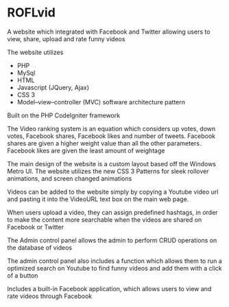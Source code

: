 ROFLvid
=======


<p>A website which integrated with Facebook and Twitter allowing users to view, share, upload and rate funny videos</p>

<p>The website utilizes</p>
  <ul>
    <li>PHP</li>
    <li>MySql</li>
    <li>HTML</li>
    <li>Javascript (JQuery, Ajax)</li>
    <li>CSS 3</li>
    <li>Model–view–controller (MVC) software architecture pattern</li>
  </ul>

<p>Built on the PHP CodeIgniter framework</p> 

<p>The Video ranking system is an equation which considers up votes, down votes, Facebook shares, Facebook likes and number of tweets. Facebook shares are given a higher weight value than all the other parameters. Facebook likes are given the least amount of weightage</p>

<p>The main design of the website is a custom layout based off the Windows Metro UI. The website utilizes the new CSS 3 Patterns for sleek rollover animations, and screen changed animations</p>

<p>Videos can be added to the website simply by copying a Youtube video url and pasting it into the VideoURL text box on the main web page.</p>
<p>When users upload a video, they can assign predefined hashtags, in order to make the content more searchable when the videos are shared on Facebook or Twitter</p>
<p>The Admin control panel allows the admin to perform CRUD operations on the database of videos</p>
<p>The admin control panel also includes a function which allows them to run a optimized search on Youtube to find funny videos and add them with a click of a button</p>
<p>Includes a built-in Facebook application, which allows users to view and rate videos through Facebook</P>
